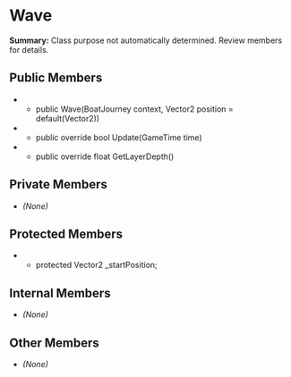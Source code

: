 # Wave

**Summary:** Class purpose not automatically determined. Review members for details.

## Public Members
- - public Wave(BoatJourney context, Vector2 position = default(Vector2))
- - public override bool Update(GameTime time)
- - public override float GetLayerDepth()

## Private Members
- *(None)*

## Protected Members
- - protected Vector2 _startPosition;

## Internal Members
- *(None)*

## Other Members
- *(None)*
